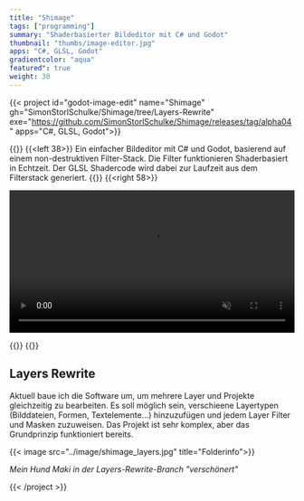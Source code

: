 ```yaml
---
title: "Shimage"
tags: ["programming"]
summary: "Shaderbasierter Bildeditor mit C# und Godot"
thumbnail: "thumbs/image-editor.jpg"
apps: "C#, GLSL, Godot"
gradientcolor: "aqua"
featured": true
weight: 30
---
```


{{< project id="godot-image-edit" name="Shimage" gh="SimonStorlSchulke/Shimage/tree/Layers-Rewrite" exe="https://github.com/SimonStorlSchulke/Shimage/releases/tag/alpha04" apps="C#, GLSL, Godot">}}

{{<twoculumn>}}
{{<left 38>}}
Ein einfacher Bildeditor mit C# und Godot, basierend auf einem non-destruktiven Filter-Stack. Die Filter funktionieren Shaderbasiert in Echtzeit. Der GLSL Shadercode wird dabei zur Laufzeit aus dem Filterstack generiert.
{{</left>}}
{{<right 58>}}

<video width="100%" autoplay muted loop  controls>
  <source src="../res/image_edit.mp4" type="video/mp4">
</video> 

{{</right>}}
{{</twoculumn>}}

## Layers Rewrite
Aktuell baue ich die Software um, um mehrere Layer und Projekte gleichzeitig zu bearbeiten. Es soll möglich sein, verschieene Layertypen (Bilddateien, Formen, Textelemente...) hinzuzufügen und jedem Layer Filter und Masken zuzuweisen. Das Projekt ist sehr komplex, aber das Grundprinzip funktioniert bereits.

{{< image src="../image/shimage_layers.jpg" title="Folderinfo">}}

*Mein Hund Maki in der Layers-Rewrite-Branch "verschönert"*



{{< /project >}}